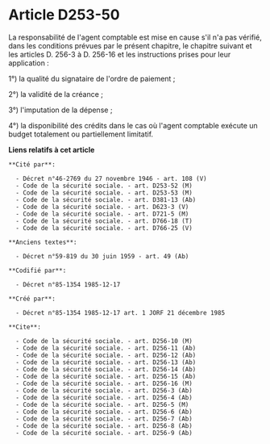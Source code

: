 # Article D253-50

La responsabilité de l'agent comptable est mise en cause s'il n'a pas vérifié, dans les conditions prévues par le présent
chapitre, le chapitre suivant et les articles D. 256-3 à D. 256-16 et les instructions prises pour leur application : 

1°) la qualité du signataire de l'ordre de paiement ; 

2°) la validité de la créance ; 

3°) l'imputation de la dépense ; 

4°) la disponibilité des crédits dans le cas où l'agent comptable exécute un budget totalement ou partiellement limitatif.

**Liens relatifs à cet article**

	**Cité par**:

	  - Décret n°46-2769 du 27 novembre 1946 - art. 108 (V)
	  - Code de la sécurité sociale. - art. D253-52 (M)
	  - Code de la sécurité sociale. - art. D253-53 (M)
	  - Code de la sécurité sociale. - art. D381-13 (Ab)
	  - Code de la sécurité sociale. - art. D623-3 (V)
	  - Code de la sécurité sociale. - art. D721-5 (M)
	  - Code de la sécurité sociale. - art. D766-18 (T)
	  - Code de la sécurité sociale. - art. D766-25 (V)

	**Anciens textes**:

	  - Décret n°59-819 du 30 juin 1959 - art. 49 (Ab)

	**Codifié par**:

	  - Décret n°85-1354 1985-12-17

	**Créé par**:

	  - Décret n°85-1354 1985-12-17 art. 1 JORF 21 décembre 1985

	**Cite**:

	  - Code de la sécurité sociale. - art. D256-10 (M)
	  - Code de la sécurité sociale. - art. D256-11 (Ab)
	  - Code de la sécurité sociale. - art. D256-12 (Ab)
	  - Code de la sécurité sociale. - art. D256-13 (Ab)
	  - Code de la sécurité sociale. - art. D256-14 (Ab)
	  - Code de la sécurité sociale. - art. D256-15 (Ab)
	  - Code de la sécurité sociale. - art. D256-16 (M)
	  - Code de la sécurité sociale. - art. D256-3 (Ab)
	  - Code de la sécurité sociale. - art. D256-4 (Ab)
	  - Code de la sécurité sociale. - art. D256-5 (M)
	  - Code de la sécurité sociale. - art. D256-6 (Ab)
	  - Code de la sécurité sociale. - art. D256-7 (Ab)
	  - Code de la sécurité sociale. - art. D256-8 (Ab)
	  - Code de la sécurité sociale. - art. D256-9 (Ab)
